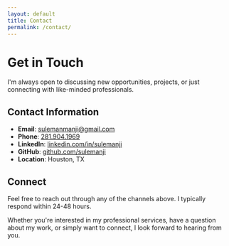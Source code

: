 ```yaml
---
layout: default
title: Contact
permalink: /contact/
---
```


# Get in Touch

I'm always open to discussing new opportunities, projects, or just connecting with like-minded professionals.

## Contact Information

- **Email**: [sulemanmanji@gmail.com](mailto:sulemanmanji@gmail.com)
- **Phone**: [281.904.1969](tel:2819041969)
- **LinkedIn**: [linkedin.com/in/sulemanji](https://linkedin.com/in/sulemanji)
- **GitHub**: [github.com/sulemanji](https://github.com/sulemanji)
- **Location**: Houston, TX

## Connect

Feel free to reach out through any of the channels above. I typically respond within 24-48 hours.

Whether you're interested in my professional services, have a question about my work, or simply want to connect, I look forward to hearing from you. 